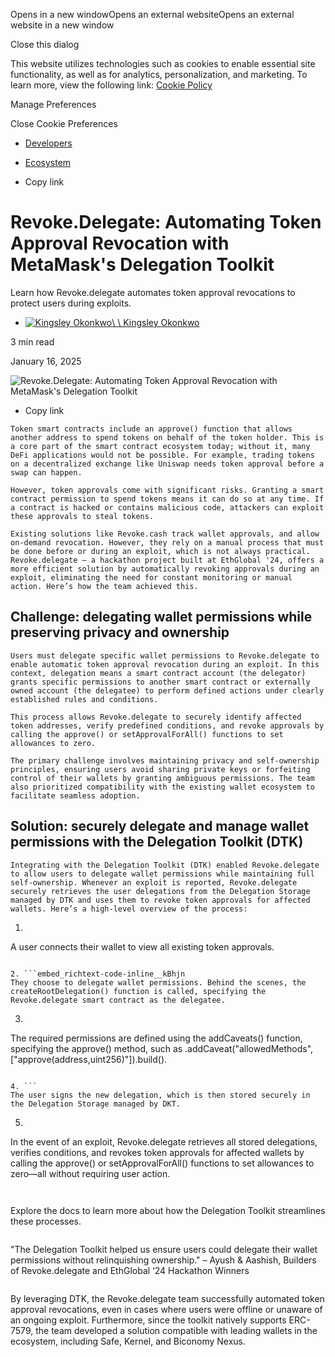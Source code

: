 Opens in a new windowOpens an external websiteOpens an external website in a new window

Close this dialog

This website utilizes technologies such as cookies to enable essential site functionality, as well as for analytics, personalization, and marketing. To learn more, view the following link: [Cookie Policy](https://consensys.io/privacy-policy/cookies)

Manage Preferences

Close Cookie Preferences

- [Developers](https://metamask.io/news/developers#latest)
- [Ecosystem](https://metamask.io/news/ecosystem#latest)

- Copy link


# Revoke.Delegate: Automating Token Approval Revocation with MetaMask's Delegation Toolkit

Learn how Revoke.delegate automates token approval revocations to protect users during exploits.

- [![Kingsley Okonkwo](https://images.ctfassets.net/clixtyxoaeas/6bBSuI9BBS15l2px9fjZ6D/20f83b7947a9f3af2e9450c7937e2a33/Kingsley_Okonkwo.png?w=3840&q=75&fm=avif)\\
\\
Kingsley Okonkwo](https://metamask.io/news/kingsley-okonkwo)

3 min read

January 16, 2025

![Revoke.Delegate: Automating Token Approval Revocation with MetaMask's Delegation Toolkit](https://images.ctfassets.net/clixtyxoaeas/4OujinhbaB7b0y3LIR4dVP/c203306aab4a6a92dc4b359e84848071/Revoke-Delegate.png?w=3840&q=75&fm=avif)

- Copy link


```
Token smart contracts include an approve() function that allows another address to spend tokens on behalf of the token holder. This is a core part of the smart contract ecosystem today; without it, many DeFi applications would not be possible. For example, trading tokens on a decentralized exchange like Uniswap needs token approval before a swap can happen.
```

```
However, token approvals come with significant risks. Granting a smart contract permission to spend tokens means it can do so at any time. If a contract is hacked or contains malicious code, attackers can exploit these approvals to steal tokens.
```

```
Existing solutions like Revoke.cash track wallet approvals, and allow on-demand revocation. However, they rely on a manual process that must be done before or during an exploit, which is not always practical. Revoke.delegate – a hackathon project built at EthGlobal '24, offers a more efficient solution by automatically revoking approvals during an exploit, eliminating the need for constant monitoring or manual action. Here’s how the team achieved this.
```

## Challenge: delegating wallet permissions while preserving privacy and ownership

```
Users must delegate specific wallet permissions to Revoke.delegate to enable automatic token approval revocation during an exploit. In this context, delegation means a smart contract account (the delegator) grants specific permissions to another smart contract or externally owned account (the delegatee) to perform defined actions under clearly established rules and conditions.
```

```
This process allows Revoke.delegate to securely identify affected token addresses, verify predefined conditions, and revoke approvals by calling the approve() or setApprovalForAll() functions to set allowances to zero.
```

```
The primary challenge involves maintaining privacy and self-ownership principles, ensuring users avoid sharing private keys or forfeiting control of their wallets by granting ambiguous permissions. The team also prioritized compatibility with the existing wallet ecosystem to facilitate seamless adoption.
```

## Solution: securely delegate and manage wallet permissions with the Delegation Toolkit (DTK)

```
Integrating with the Delegation Toolkit (DTK) enabled Revoke.delegate to allow users to delegate wallet permissions while maintaining full self-ownership. Whenever an exploit is reported, Revoke.delegate securely retrieves the user delegations from the Delegation Storage managed by DTK and uses them to revoke token approvals for affected wallets. Here’s a high-level overview of the process:
```

1. ```
A user connects their wallet to view all existing token approvals.
```

2. ```embed_richtext-code-inline__kBhjn
They choose to delegate wallet permissions. Behind the scenes, the createRootDelegation() function is called, specifying the Revoke.delegate smart contract as the delegatee.
```

3. ```embed_richtext-code-inline__kBhjn
The required permissions are defined using the addCaveats() function, specifying the approve() method, such as .addCaveat("allowedMethods", ["approve(address,uint256)"]).build().
```

4. ```
The user signs the new delegation, which is then stored securely in the Delegation Storage managed by DKT.
```

5. ```embed_richtext-code-inline__kBhjn
In the event of an exploit, Revoke.delegate retrieves all stored delegations, verifies conditions, and revokes token approvals for affected wallets by calling the approve() or setApprovalForAll() functions to set allowances to zero—all without requiring user action.
```


```
Explore the docs to learn more about how the Delegation Toolkit streamlines these processes.
```

```
"The Delegation Toolkit helped us ensure users could delegate their wallet permissions without relinquishing ownership." – Ayush & Aashish, Builders of Revoke.delegate and EthGlobal ‘24 Hackathon Winners
```

```
By leveraging DTK, the Revoke.delegate team successfully automated token approval revocations, even in cases where users were offline or unaware of an ongoing exploit. Furthermore, since the toolkit natively supports ERC-7579, the team developed a solution compatible with leading wallets in the ecosystem, including Safe, Kernel, and Biconomy Nexus.
```
